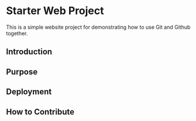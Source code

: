 # Starter Web Project

This is a simple website project for demonstrating how to use Git and Github together.

## Introduction

## Purpose

## Deployment

## How to Contribute
